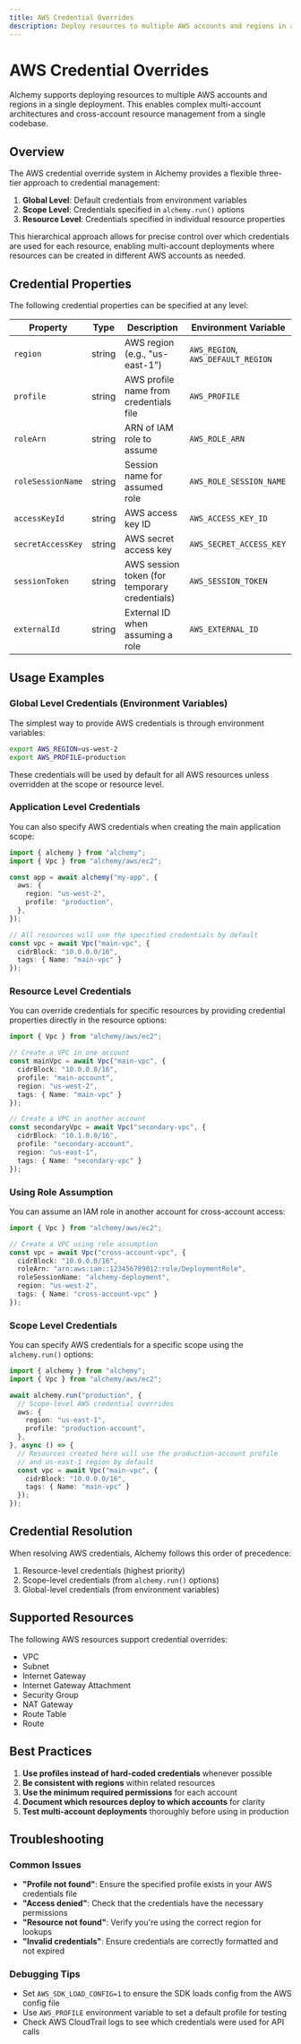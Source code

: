 ```yaml
---
title: AWS Credential Overrides
description: Deploy resources to multiple AWS accounts and regions in a single deployment
---
```


# AWS Credential Overrides

Alchemy supports deploying resources to multiple AWS accounts and regions in a single deployment. This enables complex multi-account architectures and cross-account resource management from a single codebase.

## Overview

The AWS credential override system in Alchemy provides a flexible three-tier approach to credential management:

1. **Global Level**: Default credentials from environment variables
2. **Scope Level**: Credentials specified in `alchemy.run()` options
3. **Resource Level**: Credentials specified in individual resource properties

This hierarchical approach allows for precise control over which credentials are used for each resource, enabling multi-account deployments where resources can be created in different AWS accounts as needed.

## Credential Properties

The following credential properties can be specified at any level:

| Property | Type | Description | Environment Variable |
|----------|------|-------------|---------------------|
| `region` | string | AWS region (e.g., "us-east-1") | `AWS_REGION`, `AWS_DEFAULT_REGION` |
| `profile` | string | AWS profile name from credentials file | `AWS_PROFILE` |
| `roleArn` | string | ARN of IAM role to assume | `AWS_ROLE_ARN` |
| `roleSessionName` | string | Session name for assumed role | `AWS_ROLE_SESSION_NAME` |
| `accessKeyId` | string | AWS access key ID | `AWS_ACCESS_KEY_ID` |
| `secretAccessKey` | string | AWS secret access key | `AWS_SECRET_ACCESS_KEY` |
| `sessionToken` | string | AWS session token (for temporary credentials) | `AWS_SESSION_TOKEN` |
| `externalId` | string | External ID when assuming a role | `AWS_EXTERNAL_ID` |

## Usage Examples

### Global Level Credentials (Environment Variables)

The simplest way to provide AWS credentials is through environment variables:

```bash
export AWS_REGION=us-west-2
export AWS_PROFILE=production
```

These credentials will be used by default for all AWS resources unless overridden at the scope or resource level.

### Application Level Credentials

You can also specify AWS credentials when creating the main application scope:

```typescript
import { alchemy } from "alchemy";
import { Vpc } from "alchemy/aws/ec2";

const app = await alchemy("my-app", {
  aws: {
    region: "us-west-2",
    profile: "production",
  },
});

// All resources will use the specified credentials by default
const vpc = await Vpc("main-vpc", {
  cidrBlock: "10.0.0.0/16",
  tags: { Name: "main-vpc" }
});
```



### Resource Level Credentials

You can override credentials for specific resources by providing credential properties directly in the resource options:

```typescript
import { Vpc } from "alchemy/aws/ec2";

// Create a VPC in one account
const mainVpc = await Vpc("main-vpc", {
  cidrBlock: "10.0.0.0/16",
  profile: "main-account",
  region: "us-west-2",
  tags: { Name: "main-vpc" }
});

// Create a VPC in another account
const secondaryVpc = await Vpc("secondary-vpc", {
  cidrBlock: "10.1.0.0/16",
  profile: "secondary-account",
  region: "us-east-1",
  tags: { Name: "secondary-vpc" }
});
```

### Using Role Assumption

You can assume an IAM role in another account for cross-account access:

```typescript
import { Vpc } from "alchemy/aws/ec2";

// Create a VPC using role assumption
const vpc = await Vpc("cross-account-vpc", {
  cidrBlock: "10.0.0.0/16",
  roleArn: "arn:aws:iam::123456789012:role/DeploymentRole",
  roleSessionName: "alchemy-deployment",
  region: "us-west-2",
  tags: { Name: "cross-account-vpc" }
});
```



### Scope Level Credentials

You can specify AWS credentials for a specific scope using the `alchemy.run()` options:

```typescript
import { alchemy } from "alchemy";
import { Vpc } from "alchemy/aws/ec2";

await alchemy.run("production", {
  // Scope-level AWS credential overrides
  aws: {
    region: "us-east-1",
    profile: "production-account",
  },
}, async () => {
  // Resources created here will use the production-account profile
  // and us-east-1 region by default
  const vpc = await Vpc("main-vpc", {
    cidrBlock: "10.0.0.0/16",
    tags: { Name: "main-vpc" }
  });
});
```

## Credential Resolution

When resolving AWS credentials, Alchemy follows this order of precedence:

1. Resource-level credentials (highest priority)
2. Scope-level credentials (from `alchemy.run()` options)
3. Global-level credentials (from environment variables)

## Supported Resources

The following AWS resources support credential overrides:

- VPC
- Subnet
- Internet Gateway
- Internet Gateway Attachment
- Security Group
- NAT Gateway
- Route Table
- Route

## Best Practices

1. **Use profiles instead of hard-coded credentials** whenever possible
2. **Be consistent with regions** within related resources
3. **Use the minimum required permissions** for each account
4. **Document which resources deploy to which accounts** for clarity
5. **Test multi-account deployments** thoroughly before using in production

## Troubleshooting

### Common Issues

- **"Profile not found"**: Ensure the specified profile exists in your AWS credentials file
- **"Access denied"**: Check that the credentials have the necessary permissions
- **"Resource not found"**: Verify you're using the correct region for lookups
- **"Invalid credentials"**: Ensure credentials are correctly formatted and not expired

### Debugging Tips

- Set `AWS_SDK_LOAD_CONFIG=1` to ensure the SDK loads config from the AWS config file
- Use `AWS_PROFILE` environment variable to set a default profile for testing
- Check AWS CloudTrail logs to see which credentials were used for API calls